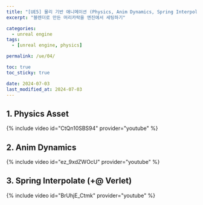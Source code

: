 ```yaml
---
title: "[UE5] 물리 기반 애니메이션 (Physics, Anim Dynamics, Spring Interpolate)"
excerpt: "블렌더로 만든 머리카락을 엔진에서 세팅하기"

categories:
  - unreal engine
tags:
  - [unreal engine, physics]

permalink: /ue/04/

toc: true
toc_sticky: true

date: 2024-07-03
last_modified_at: 2024-07-03
---
```




## 1. Physics Asset
{% include video id="CtQn10SBS94" provider="youtube" %}   




## 2. Anim Dynamics
{% include video id="ez_9xdZWOcU" provider="youtube" %}   




## 3. Spring Interpolate (+@ Verlet)
{% include video id="BrUhjE_Ctmk" provider="youtube" %}   




